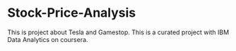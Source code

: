 # Stock-Price-Analysis
This is project about Tesla and Gamestop.
This is a curated project with IBM Data Analytics on coursera.
